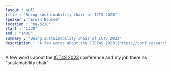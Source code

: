```yaml
---
layout : null
title : "Being sustainability chair of ICTS 2023"
speaker : "Erwan Bousse"
location : "na-b218"
start : "1330"
end : "1400"
summary : "Being sustainability chair of ICTS 2023"
description : "A few words about the [ICT4S 2023](https://conf.researchr.org/home/ict4s-2023) conference and my job there as "sustainability chair""
---
```

A few words about the [ICT4S 2023](https://conf.researchr.org/home/ict4s-2023) conference and my job there as "sustainability chair"